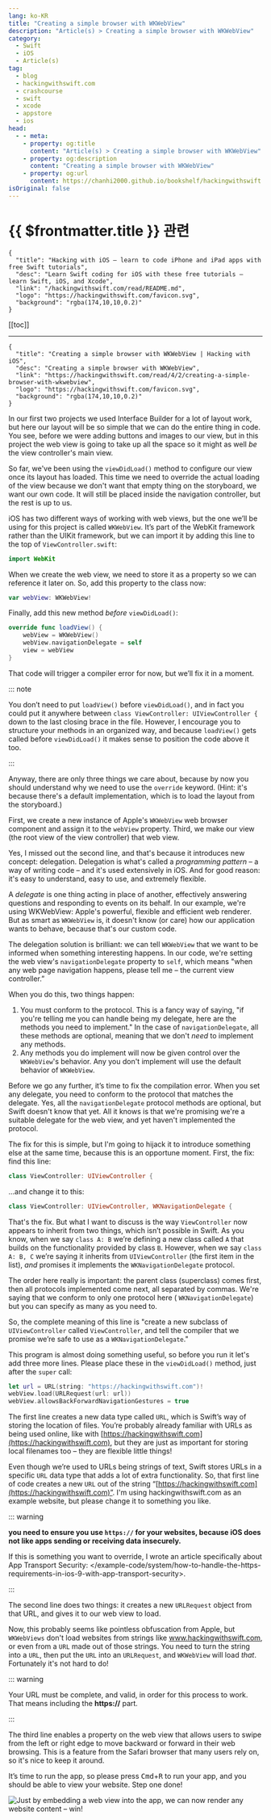 ```yaml
---
lang: ko-KR
title: "Creating a simple browser with WKWebView"
description: "Article(s) > Creating a simple browser with WKWebView"
category:
  - Swift
  - iOS
  - Article(s)
tag: 
  - blog
  - hackingwithswift.com
  - crashcourse
  - swift
  - xcode
  - appstore
  - ios  
head:
  - - meta:
    - property: og:title
      content: "Article(s) > Creating a simple browser with WKWebView"
    - property: og:description
      content: "Creating a simple browser with WKWebView"
    - property: og:url
      content: https://chanhi2000.github.io/bookshelf/hackingwithswift.com/read/04/02-creating-a-simple-browser-with-wkwebview.html
isOriginal: false
---
```


# {{ $frontmatter.title }} 관련

```component VPCard
{
  "title": "Hacking with iOS – learn to code iPhone and iPad apps with free Swift tutorials",
  "desc": "Learn Swift coding for iOS with these free tutorials – learn Swift, iOS, and Xcode",
  "link": "/hackingwithswift.com/read/README.md",
  "logo": "https://hackingwithswift.com/favicon.svg",
  "background": "rgba(174,10,10,0.2)"
}
```

[[toc]]

---

```component VPCard
{
  "title": "Creating a simple browser with WKWebView | Hacking with iOS",
  "desc": "Creating a simple browser with WKWebView",
  "link": "https://hackingwithswift.com/read/4/2/creating-a-simple-browser-with-wkwebview",
  "logo": "https://hackingwithswift.com/favicon.svg",
  "background": "rgba(174,10,10,0.2)"
}
```

<VidStack src="youtube/pLiT5DdjEbM" />

In our first two projects we used Interface Builder for a lot of layout work, but here our layout will be so simple that we can do the entire thing in code. You see, before we were adding buttons and images to our view, but in this project the web view is going to take up all the space so it might as well *be* the view controller's main view.

So far, we've been using the `viewDidLoad()` method to configure our view once its layout has loaded. This time we need to override the actual loading of the view because we don't want that empty thing on the storyboard, we want our own code. It will still be placed inside the navigation controller, but the rest is up to us.

iOS has two different ways of working with web views, but the one we’ll be using for this project is called `WKWebView`. It’s part of the WebKit framework rather than the UIKit framework, but we can import it by adding this line to the top of <FontIcon icon="fa-brands fa-swift"/>`ViewController.swift`:

```swift
import WebKit
```

When we create the web view, we need to store it as a property so we can reference it later on. So, add this property to the class now:

```swift
var webView: WKWebView!
```

Finally, add this new method *before* `viewDidLoad()`:

```swift
override func loadView() {
    webView = WKWebView()
    webView.navigationDelegate = self
    view = webView
}
```

That code will trigger a compiler error for now, but we’ll fix it in a moment.

::: note

You don’t need to put `loadView()` before `viewDidLoad()`, and in fact you could put it anywhere between `class ViewController: UIViewController {` down to the last closing brace in the file. However, I encourage you to structure your methods in an organized way, and because `loadView()` gets called before `viewDidLoad()` it makes sense to position the code above it too.

:::

Anyway, there are only three things we care about, because by now you should understand why we need to use the `override` keyword. (Hint: it's because there's a default implementation, which is to load the layout from the storyboard.)

First, we create a new instance of Apple's `WKWebView` web browser component and assign it to the `webView` property. Third, we make our view (the root view of the view controller) that web view.

Yes, I missed out the second line, and that's because it introduces new concept: delegation. Delegation is what's called a *programming pattern* – a way of writing code – and it's used extensively in iOS. And for good reason: it's easy to understand, easy to use, and extremely flexible.

A *delegate* is one thing acting in place of another, effectively answering questions and responding to events on its behalf. In our example, we're using WKWebView: Apple's powerful, flexible and efficient web renderer. But as smart as `WKWebView` is, it doesn't know (or care) how our application wants to behave, because that's our custom code.

The delegation solution is brilliant: we can tell `WKWebView` that we want to be informed when something interesting happens. In our code, we're setting the web view's `navigationDelegate` property to `self`, which means "when any web page navigation happens, please tell me – the current view controller.”

When you do this, two things happen:

1. You must conform to the protocol. This is a fancy way of saying, "if you're telling me you can handle being my delegate, here are the methods you need to implement." In the case of `navigationDelegate`, all these methods are optional, meaning that we don't *need* to implement any methods.
2. Any methods you do implement will now be given control over the `WKWebView`'s behavior. Any you don't implement will use the default behavior of `WKWebView`.

Before we go any further, it’s time to fix the compilation error. When you set any delegate, you need to conform to the protocol that matches the delegate. Yes, all the `navigationDelegate` protocol methods are optional, but Swift doesn't know that yet. All it knows is that we're promising we're a suitable delegate for the web view, and yet haven't implemented the protocol.

The fix for this is simple, but I'm going to hijack it to introduce something else at the same time, because this is an opportune moment. First, the fix: find this line:

```swift
class ViewController: UIViewController {
```

…and change it to this:

```swift
class ViewController: UIViewController, WKNavigationDelegate {
```

That's the fix. But what I want to discuss is the way `ViewController` now appears to inherit from two things, which isn’t possible in Swift. As you know, when we say `class A: B` we’re defining a new class called `A` that builds on the functionality provided by class `B`. However, when we say `class A: B, C` we’re saying it inherits from `UIViewController` (the first item in the list), *and* promises it implements the `WKNavigationDelegate` protocol.

The order here really is important: the parent class (superclass) comes first, then all protocols implemented come next, all separated by commas. We're saying that we conform to only one protocol here ( `WKNavigationDelegate`) but you can specify as many as you need to.

So, the complete meaning of this line is "create a new subclass of `UIViewController` called `ViewController`, and tell the compiler that we promise we’re safe to use as a `WKNavigationDelegate`."

This program is almost doing something useful, so before you run it let's add three more lines. Please place these in the `viewDidLoad()` method, just after the `super` call:

```swift
let url = URL(string: "https://hackingwithswift.com")!
webView.load(URLRequest(url: url))
webView.allowsBackForwardNavigationGestures = true
```

The first line creates a new data type called `URL`, which is Swift’s way of storing the location of files. You’re probably already familiar with URLs as being used online, like with [<FontIcon icon="fas fa-globe"/>https://hackingwithswift.com](https://hackingwithswift.com), but they are just as important for storing local filenames too – they are flexible little things!

Even though we’re used to URLs being strings of text, Swift stores URLs in a specific `URL` data type that adds a lot of extra functionality. So, that first line of code creates a new `URL` out of the string “[<FontIcon icon="fas fa-globe"/>https://hackingwithswift.com](https://hackingwithswift.com)”. I'm using hackingwithswift.com as an example website, but please change it to something you like.

::: warning

**you need to ensure you use `https://` for your websites, because iOS does not like apps sending or receiving data insecurely.**

If this is something you want to override, I wrote an article specifically about App Transport Security: </example-code/system/how-to-handle-the-https-requirements-in-ios-9-with-app-transport-security>.

:::

The second line does two things: it creates a new `URLRequest` object from that URL, and gives it to our web view to load.

Now, this probably seems like pointless obfuscation from Apple, but `WKWebViews` don't load websites from strings like www.hackingwithswift.com, or even from a `URL` made out of those strings. You need to turn the string into a `URL`, then put the `URL` into an `URLRequest`, and `WKWebView` will load *that*. Fortunately it's not hard to do!

::: warning

Your URL must be complete, and valid, in order for this process to work. That means including the **https://** part.

:::

The third line enables a property on the web view that allows users to swipe from the left or right edge to move backward or forward in their web browsing. This is a feature from the Safari browser that many users rely on, so it's nice to keep it around.

It’s time to run the app, so please press <kbd>Cmd</kbd>+<kbd>R</kbd> to run your app, and you should be able to view your website. Step one done!

![Just by embedding a web view into the app, we can now render any website content – win!](https://hackingwithswift.com/img/books/hws/4-1@2x.png)


